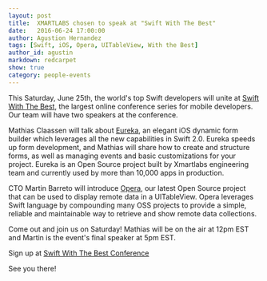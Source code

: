 ```yaml
---
layout: post
title:  XMARTLABS chosen to speak at "Swift With The Best"
date:   2016-06-24 17:00:00
author: Agustion Hernandez
tags: [Swift, iOS, Opera, UITableView, With the Best]
author_id: agustin
markdown: redcarpet
show: true
category: people-events
---
```


This Saturday, June 25th, the world's top Swift developers will unite at [Swift With The Best](http://swift.withthebest.com/), the largest online conference series for mobile developers. Our team will have two speakers at the conference.

Mathias Claassen will talk about [Eureka](https://github.com/xmartlabs/Eureka), an elegant iOS dynamic form builder which leverages all the new capabilities in Swift 2.0. Eureka speeds up form development, and Mathias will share how to create and structure forms, as well as managing events and basic customizations for your project. Eureka is an Open Source project built by Xmartlabs engineering team and currently used by more than 10,000 apps in production.

CTO Martin Barreto will introduce [Opera](https://github.com/xmartlabs/Opera), our latest Open Source project that can be used to display remote data in a UITableView. Opera leverages Swift language by compounding many OSS projects to provide a simple, reliable and maintainable way to retrieve and show remote data collections.

Come out and join us on Saturday! Mathias will be on the air at 12pm EST and Martin is the event's final speaker at 5pm EST.

Sign up at [Swift With The Best Conference](http://swift.withthebest.com/)

See you there!
